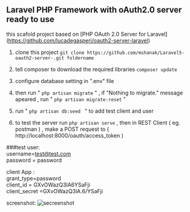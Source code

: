 ## Laravel PHP Framework with oAuth2.0 server ready to use

this scafold project based on [PHP OAuth 2.0 Server for Laravel] (https://github.com/lucadegasperi/oauth2-server-laravel)

1. clone this project 
 ``` git clone https://github.com/mshanak/Laravel5-oauth2-server-.git foldername ```

2. tell composer to download the required libraries 
```composer update ```
3. configure database setting in ".env" file 
4. then run  " ``` php artisan migrate ``` " , if "Nothing to migrate." message apeared , run " ``` php artisan migrate:reset ``` "
5. run " ```php artisan db:seed ``` " to add test client and user
6. to test the server run   ``` php artisan serve ```  , then in REST Client ( eg. postman ) , make a POST request  to ( http://localhost:8000/oauth/access_token )

###test user:  
username=test@test.com   
password = password   

client App :   
grant_type=password   
client_id = GXvOWazQ3lA6YSaFji   
client_secret =GXvOWazQ3lA.6/YSaFji   
  
screenshot:
![secreenshot](https://d262ilb51hltx0.cloudfront.net/max/1199/1*mCQMjumH8anBsw6XhFnxcA.png?raw=true "Optional title")

 

